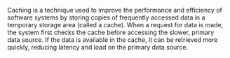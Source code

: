 Caching is a technique used to improve the performance and efficiency of software systems by storing copies of frequently accessed data in a temporary storage area (called a cache). When a request for data is made, the system first checks the cache before accessing the slower, primary data source. If the data is available in the cache, it can be retrieved more quickly, reducing latency and load on the primary data source.
